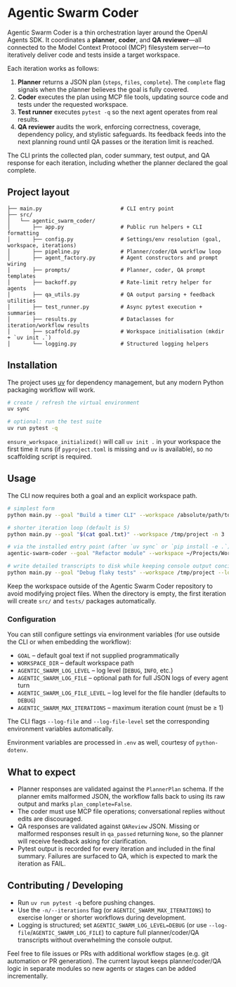 # Agentic Swarm Coder

Agentic Swarm Coder is a thin orchestration layer around the OpenAI Agents SDK.
It coordinates a **planner**, **coder**, and **QA reviewer**—all connected to the
Model Context Protocol (MCP) filesystem server—to iteratively deliver code and
tests inside a target workspace.

Each iteration works as follows:

1. **Planner** returns a JSON plan (`steps`, `files`, `complete`). The `complete`
   flag signals when the planner believes the goal is fully covered.
2. **Coder** executes the plan using MCP file tools, updating source code and
   tests under the requested workspace.
3. **Test runner** executes `pytest -q` so the next agent operates from real
   results.
4. **QA reviewer** audits the work, enforcing correctness, coverage,
   dependency policy, and stylistic safeguards. Its feedback feeds into the next
   planning round until QA passes or the iteration limit is reached.

The CLI prints the collected plan, coder summary, test output, and QA response
for each iteration, including whether the planner declared the goal complete.

## Project layout

```
├── main.py                         # CLI entry point
├── src/
│   └── agentic_swarm_coder/
│       ├── app.py                  # Public run helpers + CLI formatting
│       ├── config.py               # Settings/env resolution (goal, workspace, iterations)
│       ├── pipeline.py             # Planner/coder/QA workflow loop
│       ├── agent_factory.py        # Agent constructors and prompt wiring
│       ├── prompts/                # Planner, coder, QA prompt templates
│       ├── backoff.py              # Rate-limit retry helper for agents
│       ├── qa_utils.py             # QA output parsing + feedback utilities
│       ├── test_runner.py          # Async pytest execution + summaries
│       ├── results.py              # Dataclasses for iteration/workflow results
│       ├── scaffold.py             # Workspace initialisation (mkdir + `uv init .`)
│       └── logging.py              # Structured logging helpers
```

## Installation

The project uses [uv](https://github.com/astral-sh/uv) for dependency
management, but any modern Python packaging workflow will work.

```bash
# create / refresh the virtual environment
uv sync

# optional: run the test suite
uv run pytest -q
```

`ensure_workspace_initialized()` will call `uv init .` in your workspace the
first time it runs (if `pyproject.toml` is missing and `uv` is available), so no
scaffolding script is required.

## Usage

The CLI now requires both a goal and an explicit workspace path.

```bash
# simplest form
python main.py --goal "Build a timer CLI" --workspace /absolute/path/to/workdir

# shorter iteration loop (default is 5)
python main.py --goal "$(cat goal.txt)" --workspace /tmp/project -n 3

# via the installed entry point (after `uv sync` or `pip install -e .`)
agentic-swarm-coder --goal "Refactor module" --workspace ~/Projects/WorkSpace

# write detailed transcripts to disk while keeping console output concise
python main.py --goal "Debug flaky tests" --workspace /tmp/project --log-file ~/logs/swarm-debug.log
```

Keep the workspace outside of the Agentic Swarm Coder repository to avoid
modifying project files. When the directory is empty, the first iteration will
create `src/` and `tests/` packages automatically.

### Configuration

You can still configure settings via environment variables (for use outside the
CLI or when embedding the workflow):

- `GOAL` – default goal text if not supplied programmatically
- `WORKSPACE_DIR` – default workspace path
- `AGENTIC_SWARM_LOG_LEVEL` – log level (`DEBUG`, `INFO`, etc.)
- `AGENTIC_SWARM_LOG_FILE` – optional path for full JSON logs of every agent turn
- `AGENTIC_SWARM_LOG_FILE_LEVEL` – log level for the file handler (defaults to `DEBUG`)
- `AGENTIC_SWARM_MAX_ITERATIONS` – maximum iteration count (must be ≥ 1)

The CLI flags `--log-file` and `--log-file-level` set the corresponding
environment variables automatically.

Environment variables are processed in `.env` as well, courtesy of `python-dotenv`.

## What to expect

- Planner responses are validated against the `PlannerPlan` schema. If the
  planner emits malformed JSON, the workflow falls back to using its raw output
  and marks `plan_complete=False`.
- The coder must use MCP file operations; conversational replies without edits
  are discouraged.
- QA responses are validated against `QAReview` JSON. Missing or malformed
  responses result in `qa_passed` returning `None`, so the planner will receive
  feedback asking for clarification.
- Pytest output is recorded for every iteration and included in the final
  summary. Failures are surfaced to QA, which is expected to mark the iteration
  as FAIL.

## Contributing / Developing

- Run `uv run pytest -q` before pushing changes.
- Use the `-n/--iterations` flag (or `AGENTIC_SWARM_MAX_ITERATIONS`) to exercise
  longer or shorter workflows during development.
- Logging is structured; set `AGENTIC_SWARM_LOG_LEVEL=DEBUG` (or use
  `--log-file`/`AGENTIC_SWARM_LOG_FILE`) to capture full planner/coder/QA
  transcripts without overwhelming the console output.

Feel free to file issues or PRs with additional workflow stages (e.g. git
automation or PR generation). The current layout keeps planner/coder/QA logic
in separate modules so new agents or stages can be added incrementally.

